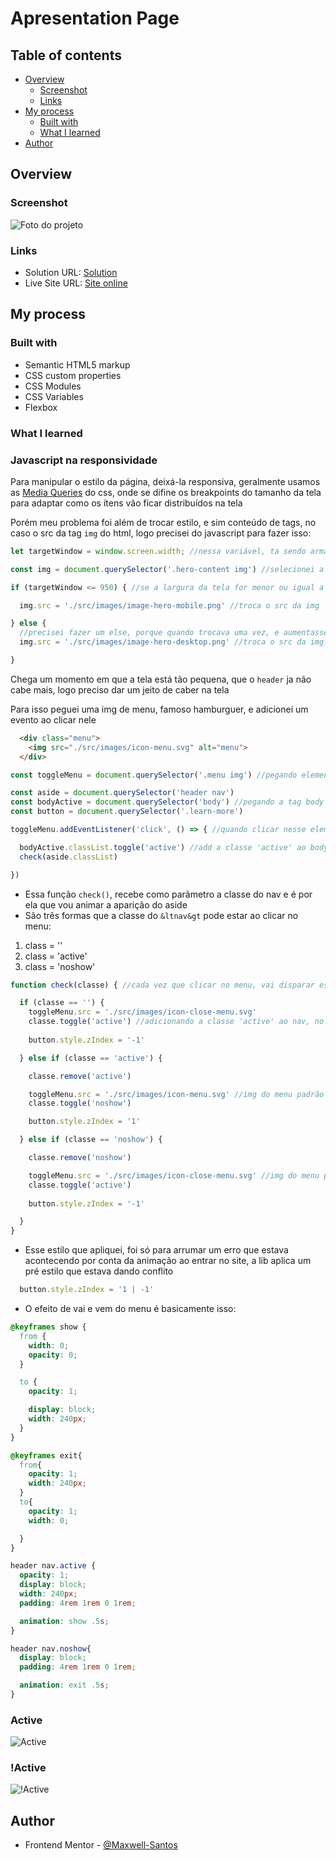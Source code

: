 # Apresentation Page

## Table of contents

- [Overview](#overview)
  - [Screenshot](#screenshot)
  - [Links](#links)
- [My process](#my-process)
  - [Built with](#built-with)
  - [What I learned](#what-i-learned)
- [Author](#author)

## Overview

### Screenshot

![Foto do projeto](./src/images/screenshot.jpg)

### Links

- Solution URL: [Solution](https://your-solution-url.com)
- Live Site URL: [Site online](https://apresentationPage.vercel.app)

## My process

### Built with

- Semantic HTML5 markup
- CSS custom properties
- CSS Modules
- CSS Variables
- Flexbox

### What I learned

### Javascript na responsividade

<p>Para manipular o estilo da página, deixá-la responsiva, geralmente usamos as <a href="https://developer.mozilla.org/pt-BR/docs/Web/CSS/Media_Queries/Using_media_queries">Media Queries</a> do css, onde se difine os breakpoints do tamanho da tela para adaptar como os ítens vão ficar distribuídos na tela</p>

<p>Porém meu problema foi além de trocar estilo, e sim conteúdo de tags, no caso o src da tag <code>img</code> do html, logo precisei do javascript para fazer isso:</p>

```js
let targetWindow = window.screen.width; //nessa variável, ta sendo armazenado o valor da largura da tela (number)

const img = document.querySelector('.hero-content img') //selecionei a img dentro de .hero-content, porque é ela que vou manipular

if (targetWindow <= 950) { //se a largura da tela for menor ou igual a 950 (como essa variável retorna um number, a operação relacional tem que ser feita com number), o que eu peguei aqui é o 950 pixels da tela

  img.src = './src/images/image-hero-mobile.png' //troca o src da img 

} else {
  //precisei fazer um else, porque quando trocava uma vez, e aumentasse de novo a tela no devtools do chrome, a img mantinha, porém eu quero algo 'dinâmico'
  img.src = './src/images/image-hero-desktop.png' //troca o src da img

}
```
<p>Chega um momento em que a tela está tão pequena, que o <code>header</code> ja não cabe mais, logo preciso dar um jeito de caber na tela</p>

<p>Para isso peguei uma img de menu, famoso hamburguer, e adicionei um evento ao clicar nele</p>

```html
  <div class="menu">
    <img src="./src/images/icon-menu.svg" alt="menu">
  </div>
```

```js
const toggleMenu = document.querySelector('.menu img') //pegando elemento img do html

const aside = document.querySelector('header nav')
const bodyActive = document.querySelector('body') //pegando a tag body
const button = document.querySelector('.learn-more') 

toggleMenu.addEventListener('click', () => { //quando clicar nesse elemento vai executar essa função

  bodyActive.classList.toggle('active') //add a classe 'active' ao body 
  check(aside.classList)

})

```
- Essa função <code>check()</code>, recebe como parâmetro a classe do nav e é por ela que vou animar a aparição do aside
- São três formas que a classe do <code>&ltnav&gt</code> pode estar ao clicar no menu:

<ol>
  <li>class = ''</li>
  <li>class = 'active'</li>
  <li>class = 'noshow'</li>
</ol>

```js
function check(classe) { //cada vez que clicar no menu, vai disparar essa função

  if (classe == '') {
    toggleMenu.src = './src/images/icon-close-menu.svg'
    classe.toggle('active') //adicionando a classe 'active' ao nav, no qual tem um estilo diferente do desktop    
    
    button.style.zIndex = '-1'

  } else if (classe == 'active') {

    classe.remove('active')

    toggleMenu.src = './src/images/icon-menu.svg' //img do menu padrão caso a classe 'active' não existir
    classe.toggle('noshow')

    button.style.zIndex = '1'

  } else if (classe == 'noshow') {

    classe.remove('noshow')

    toggleMenu.src = './src/images/icon-close-menu.svg' //img do menu padrão caso a classe 'active' não existir
    classe.toggle('active')
    
    button.style.zIndex = '-1'

  }
}
```
- Esse estilo que apliquei, foi só para arrumar um erro que estava acontecendo por conta da animação ao entrar no site, a lib aplica um pré estilo que estava dando conflito

```js
  button.style.zIndex = '1 | -1'
```

- O efeito de vai e vem do menu é basicamente isso:

```css
@keyframes show {
  from {
    width: 0;
    opacity: 0;
  }

  to {
    opacity: 1;

    display: block;
    width: 240px;
  }
}

@keyframes exit{
  from{
    opacity: 1;
    width: 240px;
  }
  to{
    opacity: 1;
    width: 0;

  }
}

header nav.active {
  opacity: 1;
  display: block;
  width: 240px;
  padding: 4rem 1rem 0 1rem;

  animation: show .5s;
}

header nav.noshow{
  display: block;
  padding: 4rem 1rem 0 1rem;

  animation: exit .5s;
}
```

### Active
![Active](./src/images/active%20menu.jpg)
### !Active

![!Active](./src/images/!active.jpg)

## Author

- Frontend Mentor - [@Maxwell-Santos](https://www.frontendmentor.io/profile/Maxwell-Santos)


